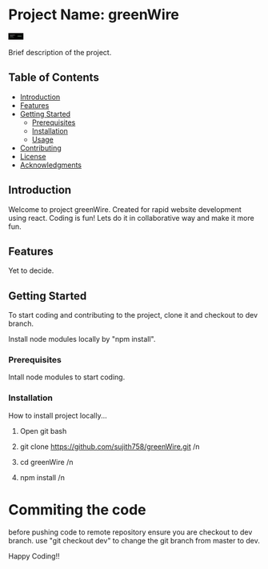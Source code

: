 # Project Name: greenWire

<img width="30px" src="./green-wire/src/Assets/Welcome.png" alt="welcome" />


Brief description of the project.

## Table of Contents

- [Introduction](#introduction)
- [Features](#features)
- [Getting Started](#getting-started)
  - [Prerequisites](#prerequisites)
  - [Installation](#installation)
  - [Usage](#usage)
- [Contributing](#contributing)
- [License](#license)
- [Acknowledgments](#acknowledgments)

## Introduction

Welcome to project greenWire. Created for rapid website development using react. Coding is fun! Lets do it in collaborative way and make it more fun.

## Features

Yet to decide.

## Getting Started

To start coding and contributing to the project, clone it and checkout to dev branch.

Install node modules locally by "npm install".

### Prerequisites

Intall node modules to start coding.

### Installation

How to install project locally...

1. Open git bash

2. git clone https://github.com/sujith758/greenWire.git /n

3. cd greenWire /n

4. npm install /n

# Commiting the code

before pushing code to remote repository ensure you are checkout to dev branch.
use "git checkout dev" to change the git branch from master to dev.

Happy Coding!!
